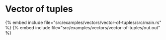 # Vector of tuples

{% embed include file="src/examples/vectors/vector-of-tuples/src/main.rs" %}
{% embed include file="src/examples/vectors/vector-of-tuples/out.out" %}


